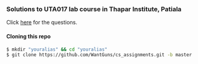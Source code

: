 ### Solutions to UTA017 lab course in Thapar Institute, Patiala
Click [here](https://sites.google.com/prod/view/uta-017/lab-assignments) for the questions.

#### Cloning this repo
```Bash
$ mkdir "youralias" && cd "youralias"
$ git clone https://github.com/WantGuns/cs_assignments.git -b master
```
